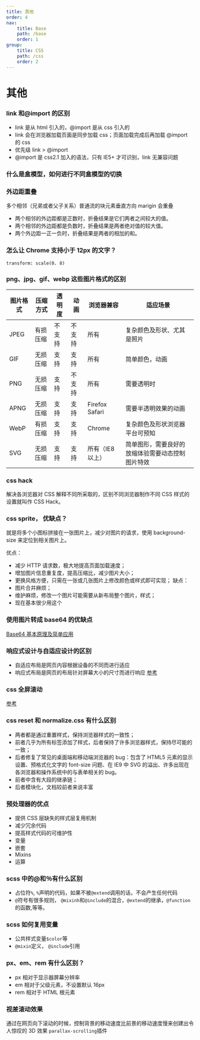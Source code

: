 ```yaml
---
title: 其他
order: 4
nav:
    title: Base
    path: /base
    order: 1
group:
    title: CSS
    path: /css
    order: 2
---
```


# 其他

### link 和@import 的区别

-   link 是从 html 引入的，@import 是从 css 引入的
-   link 会在浏览器加载页面是同步加载 css；页面加载完成后再加载 @import 的 css
-   优先级 link > @import
-   @import 是 css2.1 加入的语法，只有 IE5+ 才可识别，link 无兼容问题

### 什么是盒模型，如何进行不同盒模型的切换

### 外边距重叠

多个相邻（兄弟或者父子关系）普通流的块元素垂直方向 marigin 会重叠

-   两个相邻的外边距都是正数时，折叠结果是它们两者之间较大的值。
-   两个相邻的外边距都是负数时，折叠结果是两者绝对值的较大值。
-   两个外边距一正一负时，折叠结果是两者的相加的和。

### 怎么让 Chrome 支持小于 12px 的文字？

`transform: scale(0. 8)`

### png、jpg、gif、webp 这些图片格式的区别

| 图片格式 | 压缩方式 | 透明度 | 动画   | 浏览器兼容       | 适应场景                                         |
| -------- | -------- | ------ | ------ | ---------------- | ------------------------------------------------ |
| JPEG     | 有损压缩 | 不支持 | 不支持 | 所有             | 复杂颜色及形状、尤其是照片                       |
| GIF      | 无损压缩 | 支持   | 支持   | 所有             | 简单颜色，动画                                   |
| PNG      | 无损压缩 | 支持   | 不支持 | 所有             | 需要透明时                                       |
| APNG     | 无损压缩 | 支持   | 支持   | Firefox Safari   | 需要半透明效果的动画                             |
| WebP     | 有损压缩 | 支持   | 支持   | Chrome           | 复杂颜色及形状浏览器平台可预知                   |
| SVG      | 无损压缩 | 支持   | 支持   | 所有（IE8 以上） | 简单图形，需要良好的放缩体验需要动态控制图片特效 |

### css hack

解决各浏览器对 CSS 解释不同所采取的，区别不同浏览器制作不同 CSS 样式的设置就叫作 CSS Hack。

### css sprite， 优缺点？

就是将多个小图标拼接在一张图片上，减少对图片的请求，使用 background-size 来定位到相关图片上。

优点：

-   减少 HTTP 请求数，极大地提高页面加载速度；
-   增加图片信息重复度，提高压缩比，减少图片大小；
-   更换风格方便，只需在一张或几张图片上修改颜色或样式即可实现；
    缺点：
-   图片合并麻烦；
-   维护麻烦，修改一个图片可能需要从新布局整个图片，样式；
-   现在基本很少用这个

### 使用图片转成 base64 的优缺点

[Base64 基本原理及简单应用](https://segmentfault.com/a/1190000012654771)

### 响应式设计与自适应设计的区别

-   自适应布局是网页内容根据设备的不同而进行适应
-   响应式布局是网页的布局针对屏幕大小的尺寸而进行响应
    [参考](https://zhuanlan.zhihu.com/p/157443159)

### css 全屏滚动

[参考](https://github.com/haizlin/fe-interview/issues/182)

### css reset 和 normalize.css 有什么区别

-   两者都是通过重置样式，保持浏览器样式的一致性；
-   前者几乎为所有标签添加了样式，后者保持了许多浏览器样式，保持尽可能的一致；
-   后者修复了常见的桌面端和移动端浏览器的 bug：包含了 HTML5 元素的显示设置、预格式化文字的 font-size 问题、在 IE9 中 SVG 的溢出、许多出现在各浏览器和操作系统中的与表单相关的 bug。
-   前者中含有大段的继承链；
-   后者模块化，文档较前者来说丰富

### 预处理器的优点

-   提供 CSS 层缺失的样式层复用机制
-   减少冗余代码
-   提高样式代码的可维护性
-   变量
-   嵌套
-   Mixins
-   运算

### scss 中的@和％有什么区别

-   占位符`%`, `%`声明的代码，如果不被`@extend`调用的话，不会产生任何代码
-   `@`符号有很多规则， `@mixinh`和`@include`的混合，`@extend`的继承，`@function`的函数,等等。

### scss 如何复用变量

-   公共样式变量`$color`等
-   `@mixin`定义， `@include`引用

### px、em、rem 有什么区别？

-   px 相对于显示器屏幕分辨率
-   em 相对于父级元素，不设置默认 16px
-   rem 相对于 HTML 根元素

### 视差滚动效果

通过在网页向下滚动的时候，控制背景的移动速度比前景的移动速度慢来创建出令人惊叹的 3D 效果
`parallax-scrolling`插件
